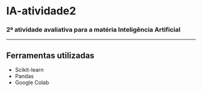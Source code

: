 # IA-atividade2

### 2ª atividade avaliativa para a matéria Inteligência Artificial
---
## Ferramentas utilizadas
* Scikit-learn
* Pandas
* Google Colab
